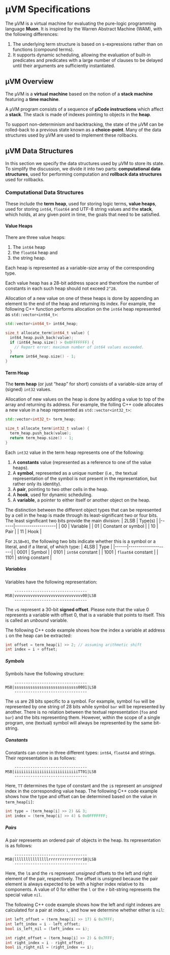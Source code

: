 # μVM Specifications

The μVM is a virtual machine for evaluating the pure-logic programming language **Muon**. It is inspired by the Warren Abstract Machine (WAM), with the following differences:



1. The underlying term structure is based on s-expressions rather than on functions (compound terms).
2. It supports dynamic scheduling, allowing the evaluation of built-in predicates and predicates with a large number of clauses to be delayed until their arguments are sufficiently instantiated.


## μVM Overview

The μVM is a **virtual machine** based on the notion of a **stack machine** featuring a **time machine**.

A μVM program consists of a sequence of **μCode instructions** which affect a **stack**. The stack is made of indexes pointing to objects in the **heap**.

To support non-determinism and backtracking, the state of the μVM can be rolled-back to a previous state known as a **choice-point**. Many of the data structures used by μVM are used to implement these rollbacks.


## μVM Data Structures

In this section we specify the data structures used by μVM to store its state. To simplify the discussion, we divide it into two parts: **computational data structures**, used for performing computation and **rollback data structures** used for rollbacks.


### Computational Data Structures

These include the **term heap**, used for storing logic terms, **value heaps**, used for storing `int64`, `float64` and UTF-8 string values and the **stack**, which holds, at any given point in time, the goals that need to be satisfied.


#### Value Heaps

There are three value heaps:
1. The `int64` heap
2. the `float64` heap and
3. the string heap.

Each heap is represented as a variable-size array of the corresponding type.

Each value heap has a 28-bit address space and therefore the number of constants in each such heap should not exceed `2^28`.

Allocation of a new value on one of these heaps is done by appending an element to the end of the heap and returning its index. For example, the following C++ function performs allocation on the `int64` heap represented as `std::vector<int64_t>`:

```c++
std::vector<int64_t> int64_heap;

size_t allocate_term(int64_t value) {
  int64_heap.push_back(value);
  if (int64_heap.size() > 0x0FFFFFFF) {
    // Report error: maximum number of int64 values exceeded.
  }
  return int64_heap.size() - 1;
}
```

#### Term Heap

The **term heap** (or just “heap” for short) consists of a variable-size array of (signed) `int32` values.

Allocation of new values on the heap is done by adding a value to top of the array and returning its address. For example, the folling C++ code allocates a new value in a heap represented as `std::vector<int32_t>`:

```c++
std::vector<int32_t> term_heap;

size_t allocate_term(int32_t value) {
  term_heap.push_back(value);
  return term_heap.size() - 1;
}
```

Each `int32` value in the term heap represents one of the following:
1. A **constants** value (represented as a reference to one of the value heaps).
2. A **symbol**, represented as a unique number (i.e., the textual representation of the symbol is not present in the representation, but rather only its identity).
3. A **pair**, pointing to two other cells in the heap.
4. A **hook**, used for dynamic scheduling.
5. A **variable**, a pointer to either itself or another object on the heap.

The distinction between the different object types that can be represented by a cell in the heap is made through its least-significant two or four bits. The least significant two bits provide the main division:
| 2LSB | Type(s)            |
|------|--------------------|
| 00   | Variable           |
| 01   | Constant or symbol |
| 10   | Pair               |
| 11   | Hook               |

For `2LSB=01`, the following two bits indicate whether this is a symbol or a literal, and if a literal, of which type:
| 4LSB | Type               |
|------|--------------------|
| 0001 | Symbol             |
| 0101 | `int64` constant   |
| 1001 | `float64` constant |
| 1101 | string constant    |

##### Variables

Variables have the following representation:
```
    --------------------------------
MSB|vvvvvvvvvvvvvvvvvvvvvvvvvvvvvv00|LSB
    --------------------------------
```
The `v`s represent a 30-bit **signed offset**. Please note that the value 0 represents a variable with offset 0, that is a variable that points to itself. This is called an *unbound* variable.

The following C++ code example shows how the index a variable at address `i` on the heap can be extracted:
```c++
int offset = term_heap[i] >> 2; // assuming arithmetic shift
int index = i + offset;
```

##### Symbols

Symbols have the following structure:
```
    --------------------------------
MSB|ssssssssssssssssssssssssssss0001|LSB
    --------------------------------
```
The `s`s are 28 bits specific to a symbol. For example, symbol `foo` will be represented by one string of 28 bits while symbol `bar` will be represented by another. There is no relation between the textual representation (`foo` and `bar`) and the bits representing them. However, within the scope of a single program, one (textual) symbol will always be represented by the same bit-string.

##### Constants

Constants can come in three different types: `int64`, `float64` and strings. Their representation is as follows:

```
    --------------------------------
MSB|iiiiiiiiiiiiiiiiiiiiiiiiiiiiTT01|LSB
    --------------------------------
```

Here, `TT` determines the type of constant and the `i`s represent an _unsigned_ index in the corresponding value heap. The following C++ code example shows how the type and offset can be determined based on the value in `term_heap[i]`:

```c++
int type = (term_heap[i] >> 2) && 3;
int index = (term_heap[i] >> 4) & 0x0FFFFFFF;
```

##### Pairs

A pair represents an ordered pair of objects in the heap. Its representation is as follows:
```
    --------------------------------
MSB|lllllllllllllllrrrrrrrrrrrrrrr10|LSB
    --------------------------------
```
Here, the `l`s and the `r`s represent _unsigned_ offsets to the left and right element of the pair, respectively. The offset is unsigned because the pair element is always expected to be with a higher index relative to its components. A value of 0 for either the `l` or the `r` bit-string represents the special value `nil`.

The following C++ code example shows how the left and right indexes are calculated for a pair at index `i`, and how we determine whether either is `nil`:

```c++
int left_offset = (term_heap[i] >> 17) & 0x7FFF;
int left_index = i - left_offset;
bool is_left_nil = (left_index == i);

int right_offset = (term_heap[i] >> 2) & 0x7FFF;
int right_index = i - right_offset;
bool is_right_nil = (right_index == i);
```
